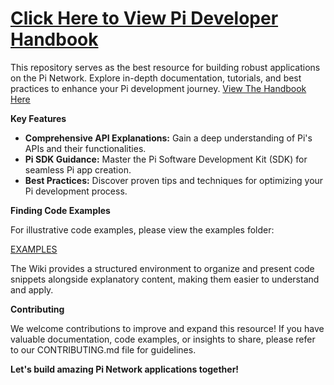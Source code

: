 # [Click Here to View Pi Developer Handbook](https://github.com/alxspiker/Pi-Developer-Handbook/wiki)

This repository serves as the best resource for building robust applications on the Pi Network. Explore in-depth documentation, tutorials, and best practices to enhance your Pi development journey.
[View The Handbook Here](https://github.com/alxspiker/Pi-Developer-Handbook/wiki)

**Key Features**

* **Comprehensive API Explanations:** Gain a deep understanding of Pi's APIs and their functionalities.
* **Pi SDK Guidance:** Master the Pi Software Development Kit (SDK) for seamless Pi app creation.
* **Best Practices:** Discover proven tips and techniques for optimizing your Pi development process.

**Finding Code Examples**

For illustrative code examples, please view the examples folder:

[EXAMPLES](examples)

The Wiki provides a structured environment to organize and present code snippets alongside explanatory content, making them easier to understand and apply.

**Contributing**

We welcome contributions to improve and expand this resource! If you have valuable documentation, code examples, or insights to share, please refer to our CONTRIBUTING.md file for guidelines.

**Let's build amazing Pi Network applications together!**
